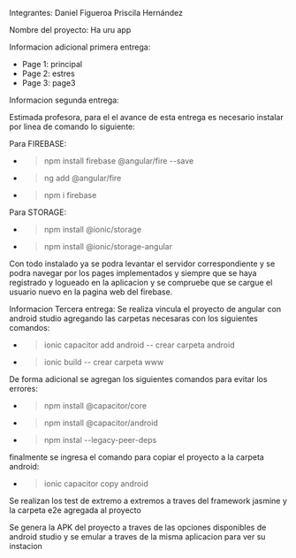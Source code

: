 Integrantes:
  Daniel Figueroa
  Priscila Hernández

Nombre del proyecto:
  Ha uru app
  
Informacion adicional primera entrega:
  - Page 1: principal
  - Page 2: estres
  - Page 3: page3






Informacion segunda entrega:
  
  Estimada profesora, para el el avance de esta entrega es necesario instalar por linea de comando lo siguiente:
  
  Para FIREBASE:
  
  -	>npm install firebase @angular/fire --save
  -	>ng add @angular/fire 
  -	>npm i firebase



  Para STORAGE:
  
  - >npm install @ionic/storage
  - >npm install @ionic/storage-angular

Con todo instalado ya se podra levantar el servidor correspondiente y se podra navegar por los pages implementados y siempre que se haya registrado y logueado en la aplicacion y se compruebe que se cargue el usuario nuevo en la pagina web del firebase.




Informacion Tercera entrega:
Se realiza vincula el proyecto de angular con android studio agregando las carpetas necesaras con los siguientes comandos:
  - >ionic capacitor add android -- crear carpeta android
  - >ionic build -- crear carpeta www
 
De forma adicional se agregan los siguientes comandos para evitar los errores:
  - >npm install @capacitor/core
  - >npm install @capacitor/android
  - >npm instal --legacy-peer-deps
 
 finalmente se ingresa el comando para copiar el proyecto a la carpeta android:
   - >ionic capacitor copy android

Se realizan los test de extremo a extremos a traves del framework jasmine y la carpeta e2e agregada al proyecto

Se genera la APK del proyecto a traves de las opciones disponibles de android studio y se emular a traves de la misma aplicacion para ver su instacion
